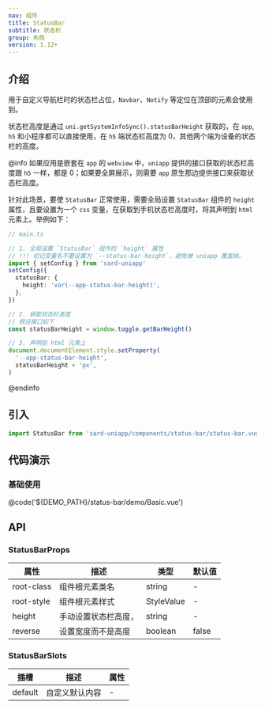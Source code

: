 ```yaml
---
nav: 组件
title: StatusBar
subtitle: 状态栏
group: 布局
version: 1.12+
---
```


## 介绍

用于自定义导航栏时的状态栏占位，`Navbar`、`Notify` 等定位在顶部的元素会使用到。

状态栏高度是通过 `uni.getSystemInfoSync().statusBarHeight` 获取的，在 `app`, `h5` 和小程序都可以直接使用，在 `h5` 端状态栏高度为 0，其他两个端为设备的状态栏的高度。

@info
如果应用是嵌套在 `app` 的 `webview` 中，`uniapp` 提供的接口获取的状态栏高度跟 `h5` 一样，都是 0；如果要全屏展示，则需要 `app` 原生那边提供接口来获取状态栏高度。

针对此场景，要使 `StatusBar` 正常使用，需要全局设置 `StatusBar` 组件的 `height` 属性，且要设置为一个 `css` 变量，在获取到手机状态栏高度时，将其声明到 `html` 元素上。举例如下：

```ts
// main.ts

// 1. 全局设置 `StatusBar` 组件的 `height` 属性
// !!! 切记变量名不要设置为 `--status-bar-height`，避免被 uniapp 覆盖掉。
import { setConfig } from 'sard-uniapp'
setConfig({
  statusBar: {
    height: 'var(--app-status-bar-height)',
  },
})

// 2. 获取状态栏高度
// 假设接口如下
const statusBarHeight = window.toggle.getBarHeight()

// 3. 声明到 html 元素上
document.documentElement.style.setProperty(
  '--app-status-bar-height',
  statusBarHeight + 'px',
)
```

@endinfo

## 引入

```ts
import StatusBar from 'sard-uniapp/components/status-bar/status-bar.vue'
```

## 代码演示

### 基础使用

@code('${DEMO_PATH}/status-bar/demo/Basic.vue')

## API

### StatusBarProps

| 属性       | 描述                 | 类型       | 默认值 |
| ---------- | -------------------- | ---------- | ------ |
| root-class | 组件根元素类名       | string     | -      |
| root-style | 组件根元素样式       | StyleValue | -      |
| height     | 手动设置状态栏高度， | string     | -      |
| reverse    | 设置宽度而不是高度   | boolean    | false  |

### StatusBarSlots

| 插槽    | 描述           | 属性 |
| ------- | -------------- | ---- |
| default | 自定义默认内容 | -    |
